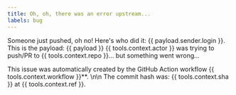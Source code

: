 ```yaml
---
title: Oh, oh, there was an error upstream...
labels: bug
---
```

Someone just pushed, oh no! Here's who did it: {{ payload.sender.login }}.
This is the payload:
{{ payload }}
{{ tools.context.actor }} was trying to push/PR to {{ tools.context.repo }}... but something went wrong...

This issue was automatically created by the GitHub Action workflow {{ tools.context.workflow }}**. \n\n The commit hash was: {{ tools.context.sha }} at {{ tools.context.ref }}.